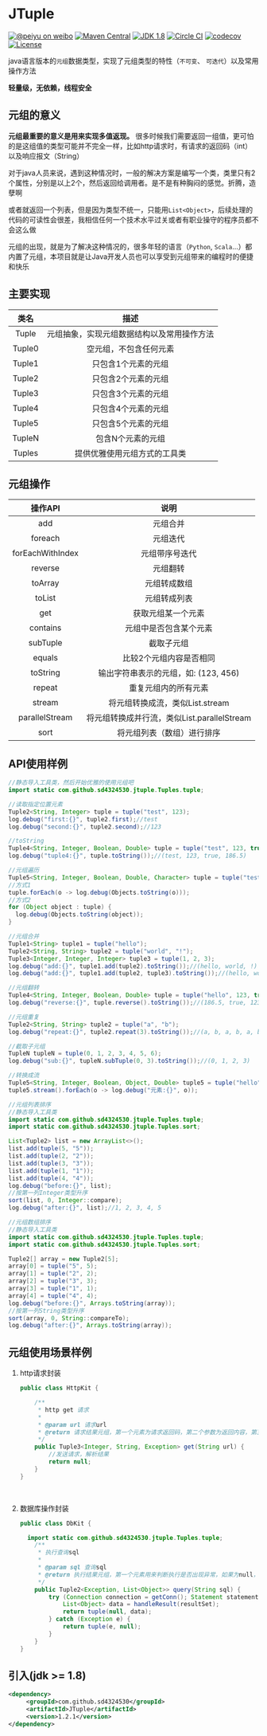 # JTuple

[![@peiyu on weibo](https://img.shields.io/badge/weibo-%40peiyu-red.svg)](http://weibo.com/1728407960)
[![Maven Central](https://maven-badges.herokuapp.com/maven-central/com.github.sd4324530/JTuple/badge.svg)](https://maven-badges.herokuapp.com/maven-central/com.github.sd4324530/JTuple)
[![JDK 1.8](https://img.shields.io/badge/JDK-1.8-green.svg "JDK 1.8")]()
[![Circle CI](https://circleci.com/gh/sd4324530/JTuple/tree/master.svg?style=svg)](https://circleci.com/gh/sd4324530/JTuple/tree/master)
[![codecov](https://codecov.io/gh/sd4324530/JTuple/branch/master/graph/badge.svg)](https://codecov.io/gh/sd4324530/JTuple)
[![License](https://img.shields.io/badge/license-Apache%202-4EB1BA.svg)](http://www.apache.org/licenses/LICENSE-2.0.html)

java语言版本的`元组`数据类型，实现了元组类型的特性（`不可变`、 `可迭代`）以及常用操作方法

**轻量级，无依赖，线程安全**



##  元组的意义

**元组最重要的意义是用来实现多值返现。** 很多时候我们需要返回一组值，更可怕的是这组值的类型可能并不完全一样，比如http请求时，有请求的返回码（int）以及响应报文（String）

对于java人员来说，遇到这种情况时，一般的解决方案是编写一个类，类里只有2个属性，分别是以上2个，然后返回给调用者。是不是有种胸闷的感觉。折腾，造孽啊

或者就返回一个列表，但是因为类型不统一，只能用`List<Object>`，后续处理的代码的可读性会很差，我相信任何一个技术水平过关或者有职业操守的程序员都不会这么做

元组的出现，就是为了解决这种情况的，很多年轻的语言（`Python`, `Scala`...）都内置了元组，本项目就是让Java开发人员也可以享受到元组带来的编程时的便捷和快乐

## 主要实现

|   类名   |          描述           |
| :----: | :-------------------: |
| Tuple  | 元组抽象，实现元组数据结构以及常用操作方法 |
| Tuple0 |      空元组，不包含任何元素      |
| Tuple1 |      只包含1个元素的元组       |
| Tuple2 |      只包含2个元素的元组       |
| Tuple3 |      只包含3个元素的元组       |
| Tuple4 |      只包含4个元素的元组       |
| Tuple5 |      只包含5个元素的元组       |
| TupleN |       包含N个元素的元组       |
| Tuples |    提供优雅使用元组方式的工具类     |



## 元组操作

|     操作API      |                    说明                     |
| :--------------: | :-----------------------------------------: |
|       add        |                  元组合并                   |
|     foreach      |                  元组迭代                   |
| forEachWithIndex |               元组带序号迭代                |
|     reverse      |                  元组翻转                   |
|     toArray      |                元组转成数组                 |
|      toList      |                元组转成列表                 |
|       get        |             获取元组某一个元素              |
|     contains     |           元组中是否包含某个元素            |
|     subTuple     |                 截取子元组                  |
|      equals      |           比较2个元组内容是否相同           |
|     toString     |    输出字符串表示的元组，如: (123, 456)     |
|      repeat      |            重复元组内的所有元素             |
|      stream      |       将元组转换成流，类似List.stream       |
|  parallelStream  | 将元组转换成并行流，类似List.parallelStream |
|       sort       |         将元组列表（数组）进行排序          |

## API使用样例
```java
//静态导入工具类，然后开始优雅的使用元组吧
import static com.github.sd4324530.jtuple.Tuples.tuple;
```

```java
//读取指定位置元素
Tuple2<String, Integer> tuple = tuple("test", 123);
log.debug("first:{}", tuple2.first);//test
log.debug("second:{}", tuple2.second);//123
```


``` java
//toString
Tuple4<String, Integer, Boolean, Double> tuple = tuple("test", 123, true, 186.5);
log.debug("tuple4:{}", tuple.toString());//(test, 123, true, 186.5)
```

``` java
//元组遍历
Tuple5<String, Integer, Boolean, Double, Character> tuple = tuple("test", 123, true, 186.5, 'A');
//方式1
tuple.forEach(o -> log.debug(Objects.toString(o)));
//方式2
for (Object object : tuple) {
  log.debug(Objects.toString(object));
}
```

```java
//元组合并
Tuple1<String> tuple1 = tuple("hello");
Tuple2<String, String> tuple2 = tuple("world", "!");
Tuple3<Integer, Integer, Integer> tuple3 = tuple(1, 2, 3);
log.debug("add:{}", tuple1.add(tuple2).toString());//(hello, world, !)
log.debug("add:{}", tuple1.add(tuple2, tuple3).toString());//(hello, world, !, 1, 2, 3)
```

```java
//元组翻转
Tuple4<String, Integer, Boolean, Double> tuple = tuple("hello", 123, true, 186.5);
log.debug("reverse:{}", tuple.reverse().toString());//(186.5, true, 123, hello)
```

```java
//元组重复
Tuple2<String, String> tuple2 = tuple("a", "b");
log.debug("repeat:{}", tuple2.repeat(3).toString());//(a, b, a, b, a, b)
```

``` java
//截取子元组
TupleN tupleN = tuple(0, 1, 2, 3, 4, 5, 6);
log.debug("sub:{}", tupleN.subTuple(0, 3).toString());//(0, 1, 2, 3)
```

```java
//转换成流
Tuple5<String, Integer, Boolean, Object, Double> tuple5 = tuple("hello", 123, true, null, 186.5);
tuple5.stream().forEach(o -> log.debug("元素:{}", o));
```

```java
//元组列表排序
//静态导入工具类
import static com.github.sd4324530.jtuple.Tuples.tuple;
import static com.github.sd4324530.jtuple.Tuples.sort;

List<Tuple2> list = new ArrayList<>();
list.add(tuple(5, "5"));
list.add(tuple(2, "2"));
list.add(tuple(3, "3"));
list.add(tuple(1, "1"));
list.add(tuple(4, "4"));
log.debug("before:{}", list);
//按第一列Integer类型升序
sort(list, 0, Integer::compare);
log.debug("after:{}", list);//1, 2, 3, 4, 5
```

```java
//元组数组排序
//静态导入工具类
import static com.github.sd4324530.jtuple.Tuples.tuple;
import static com.github.sd4324530.jtuple.Tuples.sort;

Tuple2[] array = new Tuple2[5];
array[0] = tuple("5", 5);
array[1] = tuple("2", 2);
array[2] = tuple("3", 3);
array[3] = tuple("1", 1);
array[4] = tuple("4", 4);
log.debug("before:{}", Arrays.toString(array));
//按第一列String类型升序
sort(array, 0, String::compareTo);
log.debug("after:{}", Arrays.toString(array));
```





## 元组使用场景样例

1. http请求封装

   ```java
   public class HttpKit {

       /**
        * http get 请求
        *
        * @param url 请求url
        * @return 请求结果元组，第一个元素为请求返回码，第二个参数为返回内容，第三个参数为请求失败时的异常
        */
       public Tuple3<Integer, String, Exception> get(String url) {
           //发送请求，解析结果
           return null;
       }
   }
   ```

   ​

2. 数据库操作封装

   ```java
   public class DbKit {

     import static com.github.sd4324530.jtuple.Tuples.tuple;
       /**
        * 执行查询sql
        *
        * @param sql 查询sql
        * @return 执行结果元组，第一个元素用来判断执行是否出现异常，如果为null，则表示成功；第二个参数为查询结果
        */
       public Tuple2<Exception, List<Object>> query(String sql) {
           try (Connection connection = getConn(); Statement statement = connection.createStatement(); ResultSet resultSet = statement.executeQuery(sql)) {
               List<Object> data = handleResult(resultSet);
               return tuple(null, data);
           } catch (Exception e) {
               return tuple(e, null);
           }
       }
   }
   ```

## 引入(jdk >= 1.8)

```xml
<dependency>
     <groupId>com.github.sd4324530</groupId>
     <artifactId>JTuple</artifactId>
     <version>1.2.1</version>
</dependency>
```

